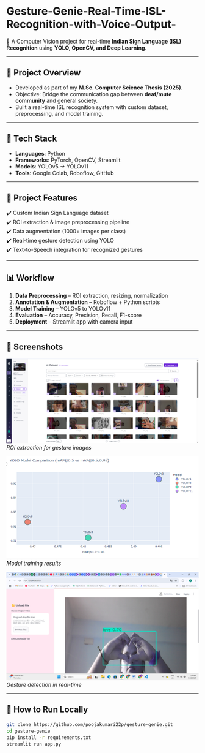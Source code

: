 # Gesture-Genie-Real-Time-ISL-Recognition-with-Voice-Output-



🚀 A Computer Vision project for real-time **Indian Sign Language (ISL) Recognition** using **YOLO, OpenCV, and Deep Learning**.  

---

## 📖 Project Overview  
- Developed as part of my **M.Sc. Computer Science Thesis (2025)**.  
- Objective: Bridge the communication gap between **deaf/mute community** and general society.  
- Built a real-time ISL recognition system with custom dataset, preprocessing, and model training.  

---

## 🔧 Tech Stack  
- **Languages**: Python  
- **Frameworks**: PyTorch, OpenCV, Streamlit  
- **Models**: YOLOv5 → YOLOv11  
- **Tools**: Google Colab, Roboflow, GitHub  

---

## 📂 Project Features  
✔️ Custom Indian Sign Language dataset  
✔️ ROI extraction & image preprocessing pipeline  
✔️ Data augmentation (1000+ images per class)  
✔️ Real-time gesture detection using YOLO  
✔️ Text-to-Speech integration for recognized gestures  

---

## 📊 Workflow  
1. **Data Preprocessing** – ROI extraction, resizing, normalization  
2. **Annotation & Augmentation** – Roboflow + Python scripts  
3. **Model Training** – YOLOv5 to YOLOv11  
4. **Evaluation** – Accuracy, Precision, Recall, F1-score  
5. **Deployment** – Streamlit app with camera input  

---

## 📸 Screenshots  


![ROI Extraction](assets/Roi.png)  
*ROI extraction for gesture images*  

![YOLO Training](assets/comprision.png)  
*Model training results*  

![Real-time Detection](assets/streamlit.png)  
*Gesture detection in real-time*  

---

## 🚀 How to Run Locally  
```bash
git clone https://github.com/poojakumari22p/gesture-genie.git
cd gesture-genie
pip install -r requirements.txt
streamlit run app.py
